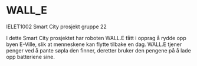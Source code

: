 # WALL_E
IELET1002 Smart City prosjekt gruppe 22

I dette Smart City prosjektet har roboten WALL.E fått i opprag å rydde opp byen E-Ville, slik at menneskene kan flytte tilbake en dag. WALL.E tjener penger ved å pante søpla den finner, deretter bruker den pengene på å lade opp batteriene sine.

